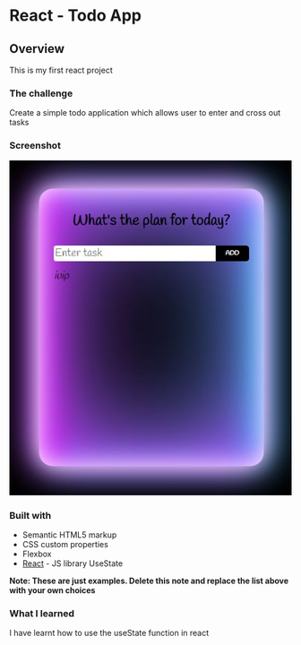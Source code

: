 # React - Todo App

## Overview

This is my first react project

### The challenge

Create a simple todo application which allows user to enter and cross out tasks

### Screenshot

![](https://github.com/HanadSalim/Projects/blob/main/todo/app.JPG)

### Built with

- Semantic HTML5 markup
- CSS custom properties
- Flexbox
- [React](https://reactjs.org/) - JS library UseState

**Note: These are just examples. Delete this note and replace the list above with your own choices**

### What I learned

I have learnt how to use the useState function in react
